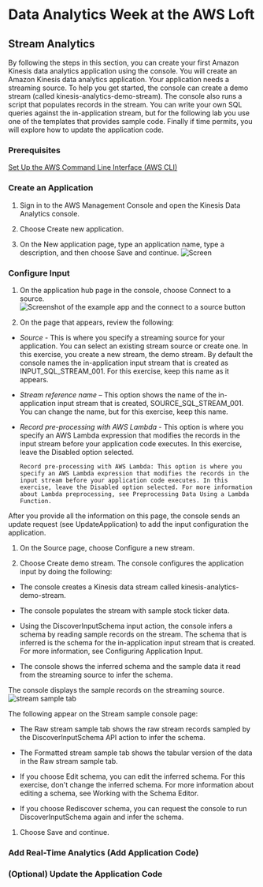 # Data Analytics Week at the AWS Loft

## Stream Analytics

By following the steps in this section, you can create your first Amazon Kinesis data analytics application using the console. You will create an Amazon Kinesis data analytics application. Your application needs a streaming source. To help you get started, the console can create a demo stream (called kinesis-analytics-demo-stream). The console also runs a script that populates records in the stream. You can write your own SQL queries against the in-application stream, but for the following lab you use one of the templates that provides sample code. Finally if time permits, you will explore how to update the application code.

### Prerequisites

[Set Up the AWS Command Line Interface (AWS CLI)](https://docs.aws.amazon.com/kinesisanalytics/latest/dev/setup-awscli.html)

### Create an Application

1.  Sign in to the AWS Management Console and open the Kinesis Data Analytics console.

1.  Choose Create new application.

1.  On the New application page, type an application name, type a description, and then choose Save and continue.
![Screen](https://docs.aws.amazon.com/kinesisanalytics/latest/dev/images/gs-v2-10.png)

### Configure Input

1.  On the application hub page in the console, choose Connect to a source.
![Screenshot of the example app and the connect to a source button](https://docs.aws.amazon.com/kinesisanalytics/latest/dev/images/gs-v2-20.png)

1.  On the page that appears, review the following:
  * _Source_ - This is where you specify a streaming source for your application. You can select an existing stream source or create one. In this exercise, you create a new stream, the demo stream. By default the console names the in-application input stream that is created as INPUT_SQL_STREAM_001. For this exercise, keep this name as it appears.

  * _Stream reference name_ – This option shows the name of the in-application input stream that is created, SOURCE_SQL_STREAM_001. You can change the name, but for this exercise, keep this name.
  
  * _Record pre-processing with AWS Lambda_ - This option is where you specify an AWS Lambda expression that modifies the records in the input stream before your application code executes. In this exercise, leave the Disabled option selected.

         

        Record pre-processing with AWS Lambda: This option is where you specify an AWS Lambda expression that modifies the records in the input stream before your application code executes. In this exercise, leave the Disabled option selected. For more information about Lambda preprocessing, see Preprocessing Data Using a Lambda Function.

After you provide all the information on this page, the console sends an update request (see UpdateApplication) to add the input configuration the application.

1.  On the Source page, choose Configure a new stream.

1.  Choose Create demo stream. The console configures the application input by doing the following:

  * The console creates a Kinesis data stream called kinesis-analytics-demo-stream.

  * The console populates the stream with sample stock ticker data.

  * Using the DiscoverInputSchema input action, the console infers a schema by reading sample records on the stream. The schema that is inferred is the schema for the in-application input stream that is created. For more information, see Configuring Application Input.

  * The console shows the inferred schema and the sample data it read from the streaming source to infer the schema.

The console displays the sample records on the streaming source.
![stream sample tab](https://docs.aws.amazon.com/kinesisanalytics/latest/dev/images/gs-v2-30.png)

The following appear on the Stream sample console page:

  * The Raw stream sample tab shows the raw stream records sampled by the DiscoverInputSchema API action to infer the schema.

  * The Formatted stream sample tab shows the tabular version of the data in the Raw stream sample tab.

  * If you choose Edit schema, you can edit the inferred schema. For this exercise, don't change the inferred schema. For more information about editing a schema, see Working with the Schema Editor.

  * If you choose Rediscover schema, you can request the console to run DiscoverInputSchema again and infer the schema.

1. Choose Save and continue. 


### Add Real-Time Analytics (Add Application Code)

### (Optional) Update the Application Code

